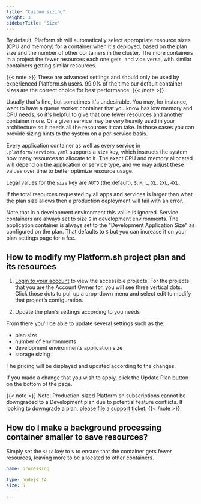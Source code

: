 ```yaml
---
title: "Custom sizing"
weight: 3
sidebarTitle: "Size"
---
```


By default, Platform.sh will automatically select appropriate resource sizes (CPU and memory) for a container when it's deployed, based on the plan size and the number of other containers in the cluster.  The more containers in a project the fewer resources each one gets, and vice versa, with similar containers getting similar resources.

{{< note >}}
These are advanced settings and should only be used by experienced Platform.sh users.  99.9% of the time our default container sizes are the correct choice for best performance.
{{< /note >}}

Usually that's fine, but sometimes it's undesirable.  You may, for instance, want to have a queue worker container that you know has low memory and CPU needs, so it's helpful to give that one fewer resources and another container more.  Or a given service may be very heavily used in your architecture so it needs all the resources it can take.  In those cases you can provide sizing hints to the system on a per-service basis.

Every application container as well as every service in `.platform/services.yaml` supports a `size` key, which instructs the system how many resources to allocate to it.  The exact CPU and memory allocated will depend on the application or service type, and we may adjust these values over time to better optimize resource usage.

Legal values for the `size` key are `AUTO` (the default), `S`, `M`, `L`, `XL`, `2XL`, `4XL`.

If the total resources requested by all apps and services is larger than what the plan size allows then a production deployment will fail with an error.

Note that in a development environment this value is ignored.  Service containers are always set to size `S` in development environments.  The application container is always set to the "Development Application Size" as configured on the plan.  That defaults to `S` but you can increase it on your plan settings page for a fee.

## How to modify my Platform.sh project plan and its resources

1. [Login to your account](https://accounts.platform.sh/user) to view the accessible projects.  For the projects that you are the Account Owner for, you will see three vertical dots.  Click those dots to pull up a drop-down menu and select edit to modify that project’s configuration.

2. Update the plan's settings according to you needs

From there you'll be able to update several settings such as the:

* plan size
* number of environments
* development environments application size
* storage sizing

The pricing will be displayed and updated according to the changes.

If you made a change that you wish to apply, click the Update Plan button on the bottom of the page.

{{< note >}}
Note: Production-sized Platform.sh subscriptions cannot be downgraded to a Development plan due to potential feature conflicts. If looking to downgrade a plan, [please file a support ticket.](https://accounts.platform.sh/platform/support)
{{< /note >}}

## How do I make a background processing container smaller to save resources?

Simply set the `size` key to `S` to ensure that the container gets fewer resources, leaving more to be allocated to other containers.

```yaml
name: processing

type: nodejs:14
size: S

...
```
